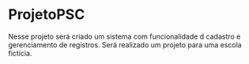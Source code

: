 # ProjetoPSC
Nesse projeto será criado um sistema com funcionalidade d cadastro e gerenciamento de registros. Será realizado um projeto para uma escola fictícia. 
